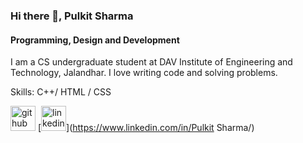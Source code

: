 ### Hi there 👋, Pulkit Sharma
#### Programming, Design and Development
I am a CS undergraduate student at DAV Institute of Engineering and Technology, Jalandhar.
I love writing code and solving problems.

Skills: C++/ HTML / CSS
 


[<img src='https://cdn.jsdelivr.net/npm/simple-icons@3.0.1/icons/github.svg' alt='github' height='40'>](https://github.com/Pulkitspace)  [<img src='https://cdn.jsdelivr.net/npm/simple-icons@3.0.1/icons/linkedin.svg' alt='linkedin' height='40'>](https://www.linkedin.com/in/Pulkit Sharma/)  
